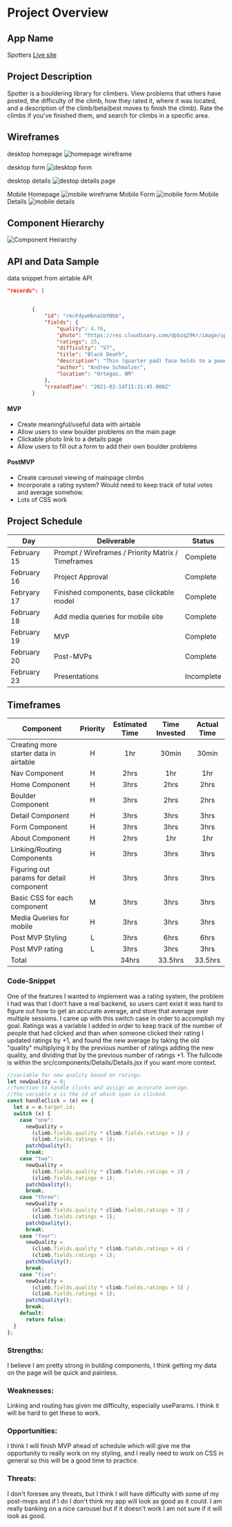 # Project Overview

## App Name

Spotters
[Live site](https://spotters.netlify.app/)

## Project Description

Spotter is a bouldering library for climbers. View problems that others have posted, the difficulty of the climb, how they rated it, where it was located, and a description of the climb/beta(best moves to finish the climb). Rate the climbs if you've finished them, and search for climbs in a specific area.

## Wireframes

desktop homepage
![homepage wireframe](https://res.cloudinary.com/dpbzq29kr/image/upload/c_scale,h_350/v1614007395/Spotter/Screen_Shot_2021-02-22_at_10.21.24_AM_xbwx75.png)

desktop form
![desktop form](https://res.cloudinary.com/dpbzq29kr/image/upload/c_scale,h_400/v1613492544/Spotter/Screen_Shot_2021-02-16_at_11.22.11_AM_tblmji.png)

desktop details
![destop details page](https://res.cloudinary.com/dpbzq29kr/image/upload/c_scale,h_400/v1613492106/Spotter/Screen_Shot_2021-02-16_at_11.14.34_AM_itymgr.png)

Mobile Homepage
![mobile wireframe](https://res.cloudinary.com/dpbzq29kr/image/upload/c_scale,h_240/v1613431088/Spotter/Screen_Shot_2021-02-15_at_6.12.52_PM_lnolsv.png)
Mobile Form
![mobile form](https://res.cloudinary.com/dpbzq29kr/image/upload/c_scale,h_240/v1613493216/Spotter/Screen_Shot_2021-02-16_at_11.33.22_AM_x7126r.png)
Mobile Details
![mobile details](https://res.cloudinary.com/dpbzq29kr/image/upload/c_scale,h_240/v1613493216/Spotter/Screen_Shot_2021-02-16_at_11.26.11_AM_l2bvxe.png)

## Component Hierarchy

![Component Heirarchy](https://res.cloudinary.com/dpbzq29kr/image/upload/v1613334595/Screen_Shot_2021-02-14_at_3.29.40_PM_dbzoup.png)

## API and Data Sample

data snippet from airtable API

```json
"records": [


        {
            "id": "recFdywHbnaSbYNbb",
            "fields": {
                "quality": 4.76,
                "photo": "https://res.cloudinary.com/dpbzq29kr/image/upload/v1613496105/Spotter/black_death_pfhgu9.jpg",
                "ratings": 25,
                "difficulty": "V7",
                "title": "Black Death",
                "description": "Thin (quarter pad) face holds to a powerful/shouldery throw to a decent ledge w/ left hand. Stick this and the remainder is casual",
                "author": "Andrew Schmalzer",
                "location": "Ortegas, NM"
            },
            "createdTime": "2021-02-14T15:31:45.000Z"
        }
```

#### MVP

- Create meaningful/useful data with airtable
- Allow users to view boulder problems on the main page
- Clickable photo link to a details page
- Allow users to fill out a form to add their own boulder problems

#### PostMVP

- Create carousel viewing of mainpage climbs
- Incorporate a rating system? Would need to keep track of total votes and average somehow.
- Lots of CSS work

## Project Schedule

| Day         | Deliverable                                        | Status     |
| ----------- | -------------------------------------------------- | ---------- |
| February 15 | Prompt / Wireframes / Priority Matrix / Timeframes | Complete   |
| February 16 | Project Approval                                   | Complete   |
| Febryary 17 | Finished components, base clickable model          | Complete   |
| February 18 | Add media queries for mobile site                  | Complete   |
| February 19 | MVP                                                | Complete   |
| February 20 | Post-MVPs                                          | Complete   |
| February 23 | Presentations                                      | Incomplete |

## Timeframes

| Component                                | Priority | Estimated Time | Time Invested | Actual Time |
| ---------------------------------------- | :------: | :------------: | :-----------: | :---------: |
| Creating more starter data in airtable   |    H     |      1hr       |     30min     |    30min    |
| Nav Component                            |    H     |      2hrs      |      1hr      |     1hr     |
| Home Component                           |    H     |      3hrs      |     2hrs      |    2hrs     |
| Boulder Component                        |    H     |      3hrs      |     2hrs      |    2hrs     |
| Detail Component                         |    H     |      3hrs      |     3hrs      |    3hrs     |
| Form Component                           |    H     |      3hrs      |     3hrs      |    3hrs     |
| About Component                          |    H     |      2hrs      |      1hr      |     1hr     |
| Linking/Routing Components               |    H     |      3hrs      |     3hrs      |    3hrs     |
| Figuring out params for detail component |    H     |      3hrs      |     3hrs      |    3hrs     |
| Basic CSS for each component             |    M     |      3hrs      |     3hrs      |    3hrs     |
| Media Queries for mobile                 |    H     |      3hrs      |     3hrs      |    3hrs     |
| Post MVP Styling                         |    L     |      3hrs      |     6hrs      |    6hrs     |
| Post MVP rating                          |    L     |      3hrs      |     3hrs      |    3hrs     |
| Total                                    |          |     34hrs      |    33.5hrs    |   33.5hrs   |

### Code-Snippet

One of the features I wanted to implement was a rating system, the problem I had was that I don't have a real backend, so users cant exist it was hard to figure out how to get an accurate average, and store that average over multiple sessions. I came up with this switch case in order to accomplish my goal. Ratings was a variable I added in order to keep track of the number of people that had clicked and than when someone clicked their rating I updated ratings by +1, and found the new average by taking the old "quality" multiplying it by the previous number of ratings adding the new quality, and dividing that by the previous number of ratings +1. The fullcode is within the src/components/Details/Details.jsx if you want more context.

```javascript
//variable for new quality based on ratings.
let newQuality = 0;
//function to handle clicks and assign an accurate average.
//the variable x is the id of which span is clicked.
const handleClick = (e) => {
  let x = e.target.id;
  switch (x) {
    case "one":
      newQuality =
        (climb.fields.quality * climb.fields.ratings + 1) /
        (climb.fields.ratings + 1);
      patchQuality();
      break;
    case "two":
      newQuality =
        (climb.fields.quality * climb.fields.ratings + 2) /
        (climb.fields.ratings + 1);
      patchQuality();
      break;
    case "three":
      newQuality =
        (climb.fields.quality * climb.fields.ratings + 3) /
        (climb.fields.ratings + 1);
      patchQuality();
      break;
    case "four":
      newQuality =
        (climb.fields.quality * climb.fields.ratings + 4) /
        (climb.fields.ratings + 1);
      patchQuality();
      break;
    case "five":
      newQuality =
        (climb.fields.quality * climb.fields.ratings + 5) /
        (climb.fields.ratings + 1);
      patchQuality();
      break;
    default:
      return false;
  }
};
```

### Strengths:

I believe I am pretty strong in bulding components, I think getting my data on the page will be quick and painless.

### Weaknesses:

Linking and routing has given me difficulty, especially useParams. I think it will be hard to get these to work.

### Opportunities:

I think I will finish MVP ahead of schedule which will give me the opportunity to really work on my styling, and I really need to work on CSS in general so this will be a good time to practice.

### Threats:

I don't foresee any threats, but I think I will have difficulty with some of my post-mvps and if I do I don't think my app will look as good as it could. I am really banking on a nice carousel but if it doesn't work I am not sure if it will look as good.
